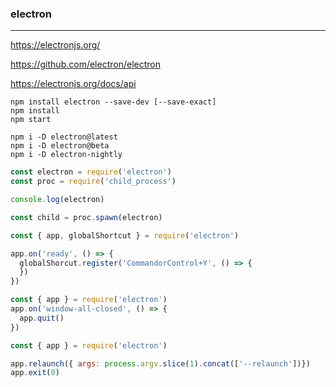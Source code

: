 ### electron
---
https://electronjs.org/

https://github.com/electron/electron

https://electronjs.org/docs/api

```
npm install electron --save-dev [--save-exact]
npm install
npm start

npm i -D electron@latest
npm i -D electron@beta
npm i -D electron-nightly
```

```js
const electron = require('electron')
const proc = require('child_process')

console.log(electron)

const child = proc.spawn(electron)
```

```js
const { app, globalShortcut } = require('electron')

app.on('ready', () => {
  globalShorcut.register('CommandorControl+Y', () => {
  })
})

const { app } = require('electron')
app.on('window-all-closed', () => {
  app.quit()
})

const { app } = require('electron')

app.relaunch({ args: process.argv.slice(1).concat(['--relaunch'])})
app.exit(0)

```
